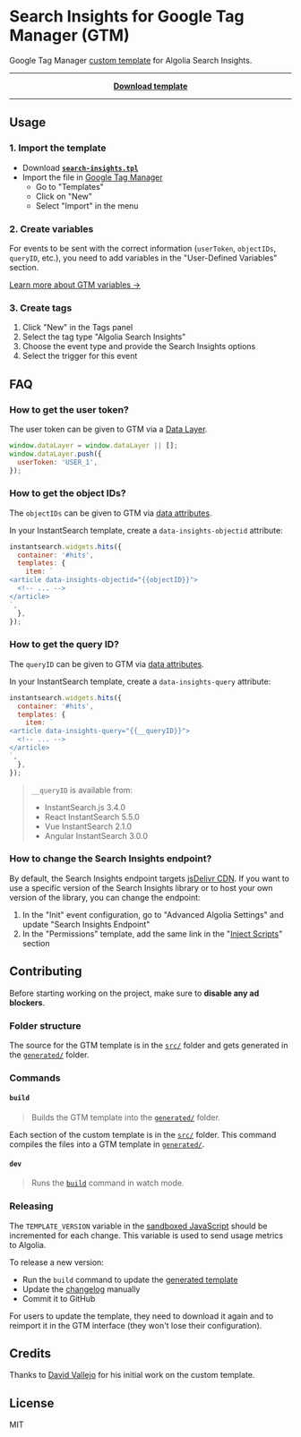 # Search Insights for Google Tag Manager (GTM)

Google Tag Manager [custom template](https://developers.google.com/tag-manager/templates/) for Algolia Search Insights.

---

<div align="center">

[**Download template**](generated/search-insights.tpl)

</div>

---

## Usage

### 1. Import the template

- Download **[`search-insights.tpl`](generated/search-insights.tpl)**
- Import the file in [Google Tag Manager](https://tagmanager.google.com)
  - Go to "Templates"
  - Click on "New"
  - Select "Import" in the menu

### 2. Create variables

For events to be sent with the correct information (`userToken`, `objectIDs`, `queryID`, etc.), you need to add variables in the "User-Defined Variables" section.

[Learn more about GTM variables →](https://www.simoahava.com/analytics/variable-guide-google-tag-manager/)

### 3. Create tags

1. Click "New" in the Tags panel
1. Select the tag type "Algolia Search Insights"
1. Choose the event type and provide the Search Insights options
1. Select the trigger for this event

## FAQ

### How to get the user token?

The user token can be given to GTM via a [Data Layer](https://developers.google.com/tag-manager/devguide#datalayer).

```js
window.dataLayer = window.dataLayer || [];
window.dataLayer.push({
  userToken: 'USER_1',
});
```

### How to get the object IDs?

The `objectIDs` can be given to GTM via [data attributes](https://developer.mozilla.org/en-US/docs/Learn/HTML/Howto/Use_data_attributes).

In your InstantSearch template, create a `data-insights-objectid` attribute:

```js
instantsearch.widgets.hits({
  container: '#hits',
  templates: {
    item: `
<article data-insights-objectid="{{objectID}}">
  <!-- ... -->
</article>
`,
  },
});
```

### How to get the query ID?

The `queryID` can be given to GTM via [data attributes](https://developer.mozilla.org/en-US/docs/Learn/HTML/Howto/Use_data_attributes).

In your InstantSearch template, create a `data-insights-query` attribute:

```js
instantsearch.widgets.hits({
  container: '#hits',
  templates: {
    item: `
<article data-insights-query="{{__queryID}}">
  <!-- ... -->
</article>
`,
  },
});
```

> `__queryID` is available from:
>
> - InstantSearch.js 3.4.0
> - React InstantSearch 5.5.0
> - Vue InstantSearch 2.1.0
> - Angular InstantSearch 3.0.0

### How to change the Search Insights endpoint?

By default, the Search Insights endpoint targets [jsDelivr CDN](https://www.jsdelivr.com/). If you want to use a specific version of the Search Insights library or to host your own version of the library, you can change the endpoint:

1. In the "Init" event configuration, go to "Advanced Algolia Settings" and update "Search Insights Endpoint"
1. In the "Permissions" template, add the same link in the "[Inject Scripts](https://www.simoahava.com/analytics/custom-templates-guide-for-google-tag-manager/#injects-scripts)" section

## Contributing

Before starting working on the project, make sure to **disable any ad blockers**.

### Folder structure

The source for the GTM template is in the [`src/`](src) folder and gets generated in the [`generated/`](generated) folder.

### Commands

#### `build`

> Builds the GTM template into the [`generated/`](generated) folder.

Each section of the custom template is in the [`src/`](src) folder. This command compiles the files into a GTM template in [`generated/`](generated).

#### `dev`

> Runs the [`build`](#build) command in watch mode.

### Releasing

The `TEMPLATE_VERSION` variable in the [sandboxed JavaScript](src/template.js) should be incremented for each change. This variable is used to send usage metrics to Algolia.

To release a new version:

- Run the `build` command to update the [generated template](generated/search-insights.tpl)
- Update the [changelog](CHANGELOG.md) manually
- Commit it to GitHub

For users to update the template, they need to download it again and to reimport it in the GTM interface (they won't lose their configuration).

## Credits

Thanks to [David Vallejo](https://www.thyngster.com/) for his initial work on the custom template.

## License

MIT
